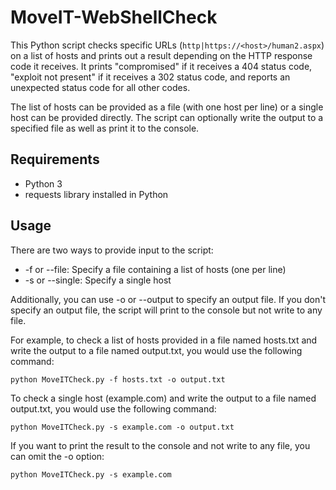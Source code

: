# MoveIT-WebShellCheck

This Python script checks specific URLs (`http|https://<host>/human2.aspx`) on a list of hosts and prints out a result depending on the HTTP response code it receives. It prints "compromised" if it receives a 404 status code, "exploit not present" if it receives a 302 status code, and reports an unexpected status code for all other codes.

The list of hosts can be provided as a file (with one host per line) or a single host can be provided directly. The script can optionally write the output to a specified file as well as print it to the console.

## Requirements
- Python 3
- requests library installed in Python
  
## Usage
There are two ways to provide input to the script:

- -f or --file: Specify a file containing a list of hosts (one per line)
- -s or --single: Specify a single host
  
Additionally, you can use -o or --output to specify an output file. If you don't specify an output file, the script will print to the console but not write to any file.

For example, to check a list of hosts provided in a file named hosts.txt and write the output to a file named output.txt, you would use the following command:

```
python MoveITCheck.py -f hosts.txt -o output.txt
```
  
To check a single host (example.com) and write the output to a file named output.txt, you would use the following command:
  
```
python MoveITCheck.py -s example.com -o output.txt
```
If you want to print the result to the console and not write to any file, you can omit the -o option:
  
```
python MoveITCheck.py -s example.com
````
